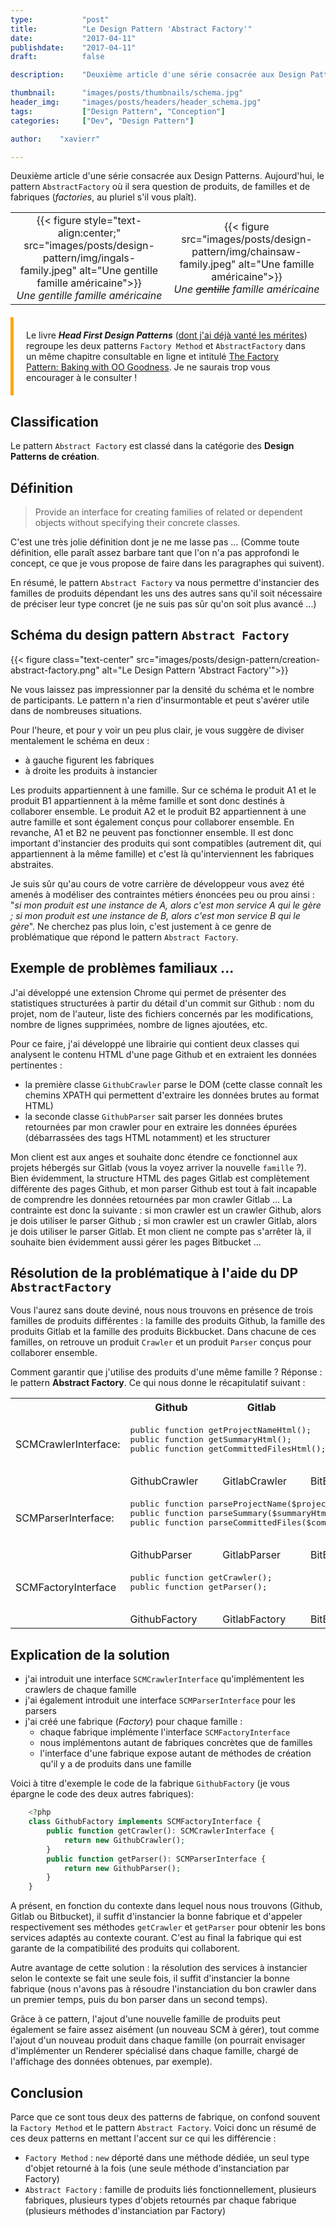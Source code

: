 ```yaml
---
type:           "post"
title:          "Le Design Pattern 'Abstract Factory'"
date:           "2017-04-11"
publishdate:    "2017-04-11"
draft:          false

description:    "Deuxième article d'une série consacrée aux Design Patterns. Aujourd'hui : le pattern Abstract Factory"

thumbnail:      "images/posts/thumbnails/schema.jpg"
header_img:     "images/posts/headers/header_schema.jpg"
tags:           ["Design Pattern", "Conception"]
categories:     ["Dev", "Design Pattern"]

author:    "xavierr"

---
```


Deuxième article d'une série consacrée aux Design Patterns. Aujourd'hui, le pattern `AbstractFactory` où il sera question de produits, de familles et de fabriques (_factories_, au pluriel s'il vous plaît).

<table width="100%">
    <tr>
        <td width="50%" align="center">
            {{< figure style="text-align:center;" src="images/posts/design-pattern/img/ingals-family.jpeg" alt="Une gentille famille américaine">}}
    <figcaption style="text-align: center;font-style: italic;">Une gentille famille américaine</figcaption>
        </td>
        <td width="50%" align="center">
            {{< figure src="images/posts/design-pattern/img/chainsaw-family.jpeg" alt="Une famille américaine">}}
<figcaption style="text-align: center;font-style: italic;">Une <strike>gentille</strike> famille américaine</figcaption>
        </td>
    </tr>
</table>

<div style="border-left: 5px solid #ffa600;padding: 20px;margin: 20px 0;">
    Le livre <strong><i>Head First Design Patterns</i></strong> (<a href="/fr/dev/design-pattern-factory-method">dont j'ai déjà vanté les mérites</a>) regroupe les deux patterns <code>Factory Method</code> et <code>AbstractFactory</code> dans un même chapitre consultable en ligne et intitulé <a href="https://www.safaribooksonline.com/library/view/head-first-design/0596007124/ch04.html" target="_blank">The Factory Pattern: Baking with OO Goodness</a>. Je ne saurais trop vous encourager à le consulter !
</div>

## Classification

Le pattern `Abstract Factory` est classé dans la catégorie des __Design Patterns de création__.

## Définition

> Provide an interface for creating families of related or dependent objects without specifying their concrete classes.

C'est une très jolie définition dont je ne me lasse pas ... (Comme toute définition, elle paraît assez barbare tant que l'on n'a pas approfondi le concept, ce que je vous propose de faire dans les paragraphes qui suivent).

En résumé, le pattern `Abstract Factory` va nous permettre d'instancier des familles de produits dépendant les uns des autres sans qu'il soit nécessaire de préciser leur type concret (je ne suis pas sûr qu'on soit plus avancé ...)

## Schéma du design pattern `Abstract Factory`

<p class="text-center">
    {{< figure class="text-center" src="images/posts/design-pattern/creation-abstract-factory.png" alt="Le Design Pattern 'Abstract Factory'">}}
</p>

Ne vous laissez pas impressionner par la densité du schéma et le nombre de participants. Le pattern n'a rien d'insurmontable et peut s'avérer utile dans de nombreuses situations.

Pour l'heure, et pour y voir un peu plus clair, je vous suggère de diviser mentalement le schéma en deux :

* à gauche figurent les fabriques
* à droite les produits à instancier

Les produits appartiennent à une famille. Sur ce schéma le produit A1 et le produit B1 appartiennent à la même famille et sont donc destinés à collaborer ensemble. Le produit A2 et le produit B2 appartiennent à une autre famille et sont également conçus pour collaborer ensemble. En revanche, A1 et B2 ne peuvent pas fonctionner ensemble. Il est donc important d'instancier des produits qui sont compatibles (autrement dit, qui appartiennent à la même famille) et c'est là qu'interviennent les fabriques abstraites.

Je suis sûr qu'au cours de votre carrière de développeur vous avez été amenés à modéliser des contraintes métiers énoncées peu ou prou ainsi : "_si mon produit est une instance de A, alors c'est mon service A qui le gère ; si mon produit est une instance de B, alors c'est mon service B qui le gère_". Ne cherchez pas plus loin, c'est justement à ce genre de problématique que répond le pattern `Abstract Factory`.

## Exemple de problèmes familiaux ...

J'ai développé une extension Chrome qui permet de présenter des statistiques structurées à partir du détail d'un commit sur Github : nom du projet, nom de l'auteur, liste des fichiers concernés par les modifications, nombre de lignes supprimées, nombre de lignes ajoutées, etc.

Pour ce faire, j'ai développé une librairie qui contient deux classes qui analysent le contenu HTML d'une page Github et en extraient les données pertinentes :

- la première classe `GithubCrawler` parse le DOM (cette classe connaît les chemins XPATH qui permettent d'extraire les données brutes au format HTML)
- la seconde classe `GithubParser` sait parser les données brutes retournées par mon crawler pour en extraire les données épurées (débarrassées des tags HTML notamment) et les structurer

Mon client est aux anges et souhaite donc étendre ce fonctionnel aux projets hébergés sur Gitlab (vous la voyez arriver la nouvelle `famille` ?). Bien évidemment, la structure HTML des pages Gitlab est complètement différente des pages Github, et mon parser Github est tout à fait incapable de comprendre les données retournées par mon crawler Gitlab ... La contrainte est donc la suivante : si mon crawler est un crawler Github, alors je dois utiliser le parser Github ; si mon crawler est un crawler Gitlab, alors je dois utiliser le parser Gitlab. Et mon client ne compte pas s'arrêter là, il souhaite bien évidemment aussi gérer les pages Bitbucket ...

## Résolution de la problématique à l'aide du DP `AbstractFactory`

Vous l'aurez sans doute deviné, nous nous trouvons en présence de trois familles de produits différentes : la famille des produits Github, la famille des produits Gitlab et la famille des produits Bickbucket. Dans chacune de ces familles, on retrouve un produit `Crawler` et un produit `Parser` conçus pour collaborer ensemble.

Comment garantir que j'utilise des produits d'une même famille ? Réponse : le pattern __Abstract Factory__. Ce qui nous donne le récapitulatif suivant :

<table>
    <tr>
        <th>&nbsp;</th>
        <th>Github</th>
        <th>Gitlab</th>
        <th>BitBucket</th>
    </tr>
    <tr>
        <td>SCMCrawlerInterface:</td>
        <td colspan="3">
            <pre class="code">
public function getProjectNameHtml();
public function getSummaryHtml();
public function getCommittedFilesHtml();
            </pre>
        </td>
    </tr>
    <tr>
        <td>&nbsp;</td>
        <td>GithubCrawler</td>
        <td>GitlabCrawler</td>
        <td>BitBucketCrawler</td>
    </tr>
    <tr>
        <td>SCMParserInterface:</td>
        <td colspan="3">
            <pre class="code">
public function parseProjectName($projectNameHtml);
public function parseSummary($summaryHtml);
public function parseCommittedFiles($committedFilesHtml);
            </pre>
        </td>
    </tr>
    <tr>
        <td>&nbsp;</td>
        <td>GithubParser</td>
        <td>GitlabParser</td>
        <td>BitBucketParser</td>
    </tr>
    <tr>
        <td>SCMFactoryInterface</td>
        <td colspan="3">
            <pre class="code">
public function getCrawler();
public function getParser();
            </pre>
        </td>
    </tr>
    <tr>
        <td>&nbsp;</td>
        <td>GithubFactory</td>
        <td>GitlabFactory</td>
        <td>BitBucketFactory</td>
    </tr>
</table>

## Explication de la solution

* j'ai introduit une interface `SCMCrawlerInterface` qu'implémentent les crawlers de chaque famille
* j'ai également introduit une interface `SCMParserInterface` pour les parsers
* j'ai créé une fabrique (_Factory_) pour chaque famille :
    - chaque fabrique implémente l'interface `SCMFactoryInterface`
    - nous implémentons autant de fabriques concrètes que de familles
    - l'interface d'une fabrique expose autant de méthodes de création qu'il y a de produits dans une famille

Voici à titre d'exemple le code de la fabrique `GithubFactory` (je vous épargne le code des deux autres fabriques):

```php
    <?php
    class GithubFactory implements SCMFactoryInterface {
        public function getCrawler(): SCMCrawlerInterface {
            return new GithubCrawler();
        }
        public function getParser(): SCMParserInterface {
            return new GithubParser();
        }
    }
```

A présent, en fonction du contexte dans lequel nous nous trouvons (Github, Gitlab ou Bitbucket), il suffit d'instancier la bonne fabrique et d'appeler respectivement ses méthodes `getCrawler` et `getParser` pour obtenir les bons services adaptés au contexte courant. C'est au final la fabrique qui est garante de la compatibilité des produits qui collaborent.

Autre avantage de cette solution : la résolution des services à instancier selon le contexte se fait une seule fois, il suffit d'instancier la bonne fabrique (nous n'avons pas à résoudre l'instanciation du bon crawler dans un premier temps, puis du bon parser dans un second temps).

Grâce à ce pattern, l'ajout d'une nouvelle famille de produits peut également se faire assez aisément (un nouveau SCM à gérer), tout comme l'ajout d'un nouveau produit dans chaque famille (on pourrait envisager d'implémenter un Renderer spécialisé dans chaque famille, chargé de l'affichage des données obtenues, par exemple).

## Conclusion

Parce que ce sont tous deux des patterns de fabrique, on confond souvent la `Factory Method` et le pattern `Abstract Factory`. Voici donc un résumé de ces deux patterns en mettant l'accent sur ce qui les différencie :

* `Factory Method` : `new` déporté dans une méthode dédiée, un seul type d'objet retourné à la fois (une seule méthode d'instanciation par Factory)
* `Abstract Factory` : famille de produits liés fonctionnellement, plusieurs fabriques, plusieurs types d'objets retournés par chaque fabrique (plusieurs méthodes d'instanciation par Factory)
